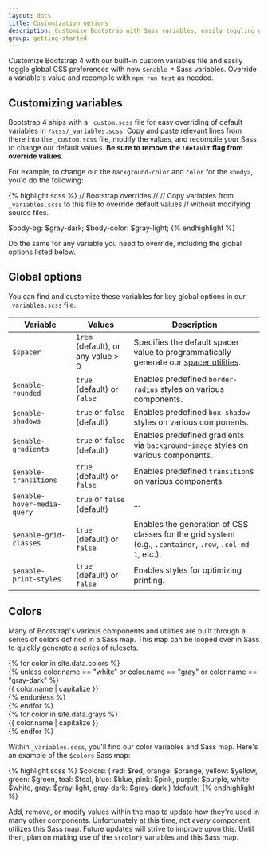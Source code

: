 ```yaml
---
layout: docs
title: Customization options
description: Customize Bootstrap with Sass variables, easily toggling global preferences with a quick recompile.
group: getting-started
---
```


Customize Bootstrap 4 with our built-in custom variables file and easily toggle global CSS preferences with new `$enable-*` Sass variables. Override a variable's value and recompile with `npm run test` as needed.

## Customizing variables

Bootstrap 4 ships with a `_custom.scss` file for easy overriding of default variables in `/scss/_variables.scss`. Copy and paste relevant lines from there into the `_custom.scss` file, modify the values, and recompile your Sass to change our default values. **Be sure to remove the `!default` flag from override values.**

For example, to change out the `background-color` and `color` for the `<body>`, you'd do the following:

{% highlight scss %}
// Bootstrap overrides
//
// Copy variables from `_variables.scss` to this file to override default values
// without modifying source files.

$body-bg:    $gray-dark;
$body-color: $gray-light;
{% endhighlight %}

Do the same for any variable you need to override, including the global options listed below.

## Global options

You can find and customize these variables for key global options in our `_variables.scss` file.

| Variable                    | Values                             | Description                                                                            |
| --------------------------- | ---------------------------------- | -------------------------------------------------------------------------------------- |
| `$spacer`                   | `1rem` (default), or any value > 0 | Specifies the default spacer value to programmatically generate our [spacer utilities](/utilities/spacing/). |
| `$enable-rounded`           | `true` (default) or `false`        | Enables predefined `border-radius` styles on various components.                       |
| `$enable-shadows`           | `true` or `false` (default)        | Enables predefined `box-shadow` styles on various components.                          |
| `$enable-gradients`         | `true` or `false` (default)        | Enables predefined gradients via `background-image` styles on various components.      |
| `$enable-transitions`       | `true` (default) or `false`        | Enables predefined `transition`s on various components.                                |
| `$enable-hover-media-query` | `true` or `false` (default)        | ...                                                                                    |
| `$enable-grid-classes`      | `true` (default) or `false`        | Enables the generation of CSS classes for the grid system (e.g., `.container`, `.row`, `.col-md-1`, etc.).     |
| `$enable-print-styles`      | `true` (default) or `false`        | Enables styles for optimizing printing.                                |

## Colors

Many of Bootstrap's various components and utilities are built through a series of colors defined in a Sass map. This map can be looped over in Sass to quickly generate a series of rulesets.

<div class="row">
  {% for color in site.data.colors %}
    <div class="col-md-4 mb-3">
      {% unless color.name == "white" or color.name == "gray" or color.name == "gray-dark" %}
        <div class="p-3 swatch-{{ color.name }}">{{ color.name | capitalize }}</div>
      {% endunless %}
    </div>
  {% endfor %}
</div>

<div class="row">
  {% for color in site.data.grays %}
    <div class="col-md-4 mb-3">
      <div class="p-3 swatch-{{ color.name }}">{{ color.name | capitalize }}</div>
    </div>
  {% endfor %}
</div>

Within `_variables.scss`, you'll find our color variables and Sass map. Here's an example of the `$colors` Sass map:

{% highlight scss %}
$colors: (
  red: $red,
  orange: $orange,
  yellow: $yellow,
  green: $green,
  teal: $teal,
  blue: $blue,
  pink: $pink,
  purple: $purple,
  white: $white,
  gray: $gray-light,
  gray-dark: $gray-dark
) !default;
{% endhighlight %}

Add, remove, or modify values within the map to update how they're used in many other components. Unfortunately at this time, not _every_ component utilizes this Sass map. Future updates will strive to improve upon this. Until then, plan on making use of the `${color}` variables and this Sass map.
